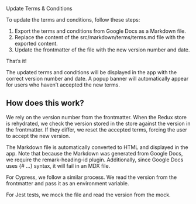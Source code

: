 Update Terms & Conditions

To update the terms and conditions, follow these steps:

1.	Export the terms and conditions from Google Docs as a Markdown file.
2. Replace the content of the src/markdown/terms/terms.md file with the exported content.
3. Update the frontmatter of the file with the new version number and date.

That’s it!

The updated terms and conditions will be displayed in the app with the correct version number and date. A popup banner
will automatically appear for users who haven’t accepted the new terms.

## How does this work?

We rely on the version number from the frontmatter. When the Redux store is rehydrated, we check the version stored in
the store against the version in the frontmatter. If they differ, we reset the accepted terms, forcing the user to
accept the new version.

The Markdown file is automatically converted to HTML and displayed in the app. Note that because the Markdown was
generated
from Google Docs, we require the remark-heading-id plugin. Additionally, since Google Docs uses {# ...} syntax, it will
fail in an MDX file.

For Cypress, we follow a similar process. We read the version from the frontmatter and pass it as an environment
variable.

For Jest tests, we mock the file and read the version from the mock.
